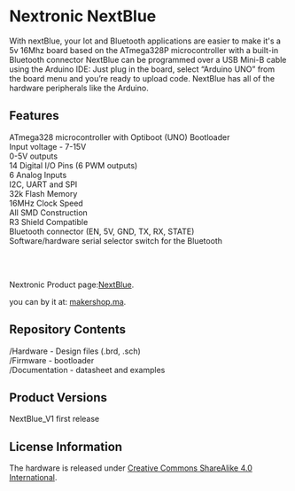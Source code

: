 # Nextronic NextBlue

With nextBlue, your Iot and Bluetooth applications are  easier to make
it's a 5v 16Mhz board based on the ATmega328P microcontroller with a built-in Bluetooth connector
NextBlue can be programmed over a USB Mini-B cable using the Arduino IDE: Just plug in the board, select “Arduino UNO” from the board menu and you’re ready to upload code.
NextBlue has all of the hardware peripherals like the Arduino.

## Features

  ATmega328 microcontroller with Optiboot (UNO) Bootloader<br />
  Input voltage - 7-15V<br />
  0-5V outputs<br />
  14 Digital I/O Pins (6 PWM outputs)<br />
  6 Analog Inputs<br />
  I2C, UART and SPI<br />
  32k Flash Memory<br />
  16MHz Clock Speed<br />
  All SMD Construction<br />
  R3 Shield Compatible<br />
  Bluetooth connector (EN, 5V, GND, TX, RX, STATE) <br />
  Software/hardware serial selector switch for the Bluetooth<br />

<br />
<br />


Nextronic Product page:[NextBlue](http://nextronic.ma/product/nextblue/).

you can by it at: [makershop.ma](http://makershop.ma/).



## Repository Contents

/Hardware - Design files (.brd, .sch)  
/Firmware - bootloader  
/Documentation - datasheet and examples

## Product Versions

NextBlue_V1 first release

## License Information

The hardware is released under [Creative Commons ShareAlike 4.0 International](https://creativecommons.org/licenses/by-sa/4.0/).
